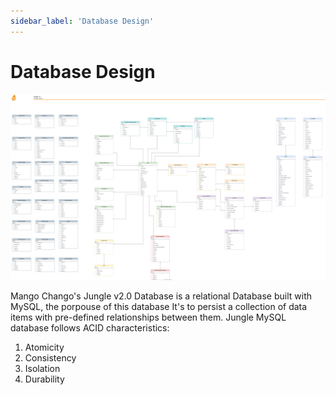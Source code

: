 ```yaml
---
sidebar_label: 'Database Design'
---
```


# Database Design

![Database Design](../assets/database-design.svg)

Mango Chango's Jungle v2.0 Database is a relational Database built with MySQL, the porpouse of this database It's to persist a collection of data items with pre-defined relationships between them. Jungle MySQL database follows ACID characteristics: 
  1. Atomicity
  2. Consistency
  3. Isolation
  4. Durability
